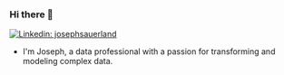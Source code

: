 ### Hi there 👋

<a href="[https://www.linkedin.com/in/manuel-lang/](https://www.linkedin.com/in/josephsauerland/)" rel="nofollow"><img src="https://camo.githubusercontent.com/767b5fa39601474a6fc14f266239fa0583b8a5e2dbb792373b69e80517e24dc4/68747470733a2f2f696d672e736869656c64732e696f2f62616467652f2d4d616e75656c2532304c616e672d626c75653f7374796c653d666c61742d737175617265266c6f676f3d4c696e6b6564696e266c6f676f436f6c6f723d7768697465266c696e6b3d68747470733a2f2f7777772e6c696e6b6564696e2e636f6d2f696e2f6d616e75656c2d6c616e672f" alt="Linkedin: josephsauerland" data-canonical-src="https://img.shields.io/badge/-Joseph%20Sauerland-blue?style=flat-square&amp;logo=Linkedin&amp;logoColor=white&amp;link=https://www.linkedin.com/in/manuel-lang/" style="max-width: 100%;"></a>

- I'm Joseph, a data professional with a passion for transforming and modeling complex data. 

<!--
**jsauerland/jsauerland** is a ✨ _special_ ✨ repository because its `README.md` (this file) appears on your GitHub profile.

Here are some ideas to get you started:

- 🔭 I’m currently working on ...
- 🌱 I’m currently learning ...
- 👯 I’m looking to collaborate on ...
- 🤔 I’m looking for help with ...
- 💬 Ask me about ...
- 📫 How to reach me: ...
- 😄 Pronouns: ...
- ⚡ Fun fact: ...
-->
